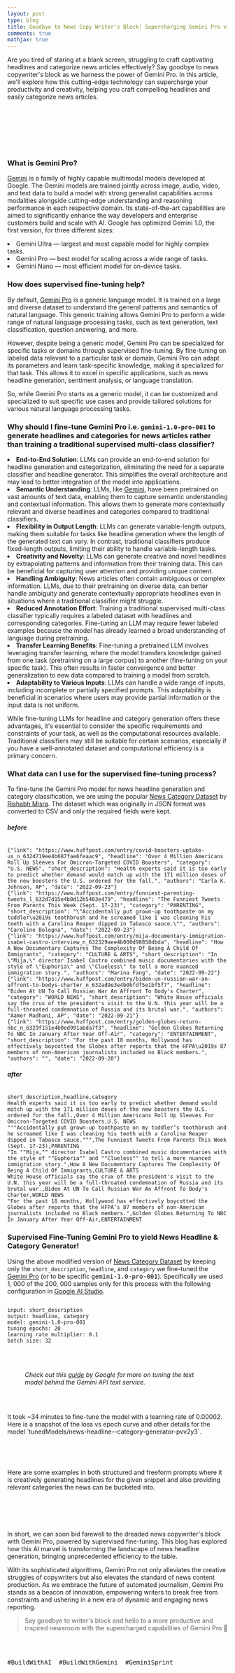 ```yaml
---
layout: post
type: blog
title: Goodbye to News Copy Writer's Block! Supercharging Gemini Pro via Supervised Fine-Tuning 📰
comments: true
mathjax: true
---
```


<p>Are you tired of staring at a blank screen, struggling to craft captivating headlines and categorize news articles effectively? Say goodbye to news copywriter's block as we harness the power of Gemini Pro. In this article, we'll explore how this cutting-edge technology can supercharge your productivity and creativity, helping you craft compelling headlines and easily categorize news articles.</p>

<br><br>

<figure class="wp-block-image size-large"><a href="https://jigyasagrover.files.wordpress.com/2024/03/huge.png"><img src="https://jigyasagrover.files.wordpress.com/2024/03/huge.png?w=1024" alt="" class="wp-image-3366"/></a></figure>

<br><br>
<h3 class="wp-block-heading"><strong>What is Gemini Pro? </strong></h3>

<p><a href="https://blog.google/technology/ai/google-gemini-ai/">Gemini</a> is a family of highly capable multimodal models developed at Google. The Gemini models are trained jointly across image, audio, video, and text data to build a model with strong generalist capabilities across modalities alongside cutting-edge understanding and reasoning performance in each respective domain. Its state-of-the-art capabilities are aimed to significantly enhance the way developers and enterprise customers build and scale with AI. Google has optimized Gemini 1.0, the first version, for three different sizes:</p>

<li>Gemini Ultra — largest and most capable model for highly complex tasks.</li>
<li>Gemini Pro — best model for scaling across a wide range of tasks.</li>
<li>Gemini Nano — most efficient model for on-device tasks.</li>

<h3 class="wp-block-heading">How does supervised fine-tuning help?</h3>

<p>By default, <a href="https://blog.google/technology/ai/gemini-api-developers-cloud/">Gemini Pro</a> is a generic language model. It is trained on a large and diverse dataset to understand the general patterns and semantics of natural language. This generic training allows Gemini Pro to perform a wide range of natural language processing tasks, such as text generation, text classification, question answering, and more.</p>

<p>However, despite being a generic model, Gemini Pro can be specialized for specific tasks or domains through supervised fine-tuning. By fine-tuning on labeled data relevant to a particular task or domain, Gemini Pro can adapt its parameters and learn task-specific knowledge, making it specialized for that task. This allows it to excel in specific applications, such as news headline generation, sentiment analysis, or language translation.</p>

<p>So, while Gemini Pro starts as a generic model, it can be customized and specialized to suit specific use cases and provide tailored solutions for various natural language processing tasks.</p>

<h3 class="wp-block-heading"><div class="flex flex-grow flex-col max-w-full" style="border: 0px solid rgb(227, 227, 227);--tw-border-spacing-x: 0;--tw-border-spacing-y: 0;--tw-translate-x: 0;--tw-translate-y: 0;--tw-rotate: 0;--tw-skew-x: 0;--tw-skew-y: 0;--tw-scale-x: 1;--tw-scale-y: 1;--tw-pan-x:;--tw-pan-y:;--tw-pinch-zoom:;--tw-scroll-snap-strictness: proximity;--tw-gradient-from-position:;--tw-gradient-via-position:;--tw-gradient-to-position:;--tw-ordinal:;--tw-slashed-zero:;--tw-numeric-figure:;--tw-numeric-spacing:;--tw-numeric-fraction:;--tw-ring-inset:;--tw-ring-offset-width: 0px;--tw-ring-offset-color: #fff;--tw-ring-color: rgba(69,89,164,.5);--tw-ring-offset-shadow: 0 0 transparent;--tw-ring-shadow: 0 0 transparent;--tw-shadow: 0 0 transparent;--tw-shadow-colored: 0 0 transparent;--tw-blur:;--tw-brightness:;--tw-contrast:;--tw-grayscale:;--tw-hue-rotate:;--tw-invert:;--tw-saturate:;--tw-sepia:;--tw-drop-shadow:;--tw-backdrop-blur:;--tw-backdrop-brightness:;--tw-backdrop-contrast:;--tw-backdrop-grayscale:;--tw-backdrop-hue-rotate:;--tw-backdrop-invert:;--tw-backdrop-opacity:;--tw-backdrop-saturate:;--tw-backdrop-sepia:;display: flex;max-width: 100%;flex-grow: 1;flex-direction: column"><div class="min-h-[20px] text-message flex flex-col items-start gap-3 whitespace-pre-wrap break-words [.text-message+&amp;]:mt-5 overflow-x-auto" style="border: 0px solid rgb(227, 227, 227);--tw-border-spacing-x: 0;--tw-border-spacing-y: 0;--tw-translate-x: 0;--tw-translate-y: 0;--tw-rotate: 0;--tw-skew-x: 0;--tw-skew-y: 0;--tw-scale-x: 1;--tw-scale-y: 1;--tw-pan-x:;--tw-pan-y:;--tw-pinch-zoom:;--tw-scroll-snap-strictness: proximity;--tw-gradient-from-position:;--tw-gradient-via-position:;--tw-gradient-to-position:;--tw-ordinal:;--tw-slashed-zero:;--tw-numeric-figure:;--tw-numeric-spacing:;--tw-numeric-fraction:;--tw-ring-inset:;--tw-ring-offset-width: 0px;--tw-ring-offset-color: #fff;--tw-ring-color: rgba(69,89,164,.5);--tw-ring-offset-shadow: 0 0 transparent;--tw-ring-shadow: 0 0 transparent;--tw-shadow: 0 0 transparent;--tw-shadow-colored: 0 0 transparent;--tw-blur:;--tw-brightness:;--tw-contrast:;--tw-grayscale:;--tw-hue-rotate:;--tw-invert:;--tw-saturate:;--tw-sepia:;--tw-drop-shadow:;--tw-backdrop-blur:;--tw-backdrop-brightness:;--tw-backdrop-contrast:;--tw-backdrop-grayscale:;--tw-backdrop-hue-rotate:;--tw-backdrop-invert:;--tw-backdrop-opacity:;--tw-backdrop-saturate:;--tw-backdrop-sepia:;display: flex;min-height: 20px;flex-direction: column;align-items: flex-start;gap: 0.75rem"><div style="border: 0px solid rgb(227, 227, 227);--tw-border-spacing-x: 0;--tw-border-spacing-y: 0;--tw-translate-x: 0;--tw-translate-y: 0;--tw-rotate: 0;--tw-skew-x: 0;--tw-skew-y: 0;--tw-scale-x: 1;--tw-scale-y: 1;--tw-pan-x:;--tw-pan-y:;--tw-pinch-zoom:;--tw-scroll-snap-strictness: proximity;--tw-gradient-from-position:;--tw-gradient-via-position:;--tw-gradient-to-position:;--tw-ordinal:;--tw-slashed-zero:;--tw-numeric-figure:;--tw-numeric-spacing:;--tw-numeric-fraction:;--tw-ring-inset:;--tw-ring-offset-width: 0px;--tw-ring-offset-color: #fff;--tw-ring-color: rgba(69,89,164,.5);--tw-ring-offset-shadow: 0 0 transparent;--tw-ring-shadow: 0 0 transparent;--tw-shadow: 0 0 transparent;--tw-shadow-colored: 0 0 transparent;--tw-blur:;--tw-brightness:;--tw-contrast:;--tw-grayscale:;--tw-hue-rotate:;--tw-invert:;--tw-saturate:;--tw-sepia:;--tw-drop-shadow:;--tw-backdrop-blur:;--tw-backdrop-brightness:;--tw-backdrop-contrast:;--tw-backdrop-grayscale:;--tw-backdrop-hue-rotate:;--tw-backdrop-invert:;--tw-backdrop-opacity:;--tw-backdrop-saturate:;--tw-backdrop-sepia:" class="">Why should I fine-tune Gemini Pro i.e. <code>gemini-1.0-pro-001</code> to generate headlines and categories for news articles rather than training a traditional supervised multi-class classifier?</div></div></div></h3>

<li><strong>End-to-End Solution</strong>: LLMs can provide an end-to-end solution for headline generation and categorization, eliminating the need for a separate classifier and headline generator. This simplifies the overall architecture and may lead to better integration of the model into applications.</li>

<li><strong>Semantic Understanding</strong>: LLMs, like <a href="https://blog.google/technology/ai/google-gemini-ai/">Gemini</a>, have been pretrained on vast amounts of text data, enabling them to capture semantic understanding and contextual information. This allows them to generate more contextually relevant and diverse headlines and categories compared to traditional classifiers.</li>

<li><strong>Flexibility in Output Length</strong>: LLMs can generate variable-length outputs, making them suitable for tasks like headline generation where the length of the generated text can vary. In contrast, traditional classifiers produce fixed-length outputs, limiting their ability to handle variable-length tasks.</li>

<li><strong>Creativity and Novelty</strong>: LLMs can generate creative and novel headlines by extrapolating patterns and information from their training data. This can be beneficial for capturing user attention and providing unique content.</li>

<li><strong>Handling Ambiguity</strong>: News articles often contain ambiguous or complex information. LLMs, due to their pretraining on diverse data, can better handle ambiguity and generate contextually appropriate headlines even in situations where a traditional classifier might struggle.</li>

<li><strong>Reduced Annotation Effort</strong>: Training a traditional supervised multi-class classifier typically requires a labeled dataset with headlines and corresponding categories. Fine-tuning an LLM may require fewer labeled examples because the model has already learned a broad understanding of language during pretraining.</li>

<li><strong>Transfer Learning Benefits</strong>: Fine-tuning a pretrained LLM involves leveraging transfer learning, where the model transfers knowledge gained from one task (pretraining on a large corpus) to another (fine-tuning on your specific task). This often results in faster convergence and better generalization to new data compared to training a model from scratch.</li>

<li><strong>Adaptability to Various Inputs</strong>: LLMs can handle a wide range of inputs, including incomplete or partially specified prompts. This adaptability is beneficial in scenarios where users may provide partial information or the input data is not uniform.</li>

<p>While fine-tuning LLMs for headline and category generation offers these advantages, it's essential to consider the specific requirements and constraints of your task, as well as the computational resources available. Traditional classifiers may still be suitable for certain scenarios, especially if you have a well-annotated dataset and computational efficiency is a primary concern.</p>

<h3 class="wp-block-heading">What data can I use for the supervised fine-tuning process?</h3>

<p>To fine-tune the Gemini Pro model for news headline generation and category classification, we are using the popular <a href="https://www.kaggle.com/datasets/rmisra/news-category-dataset">News Category Dataset</a> by <a href="https://rishabhmisra.github.io/">Rishabh Misra</a>. The dataset which was originally in JSON format was converted to CSV and only the required fields were kept.</p>

<h5 class="wp-block-heading">before</h5>
<pre class="wp-block-code has-small-font-size"><code>
{"link": "https://www.huffpost.com/entry/covid-boosters-uptake-us_n_632d719ee4b087fae6feaac9", "headline": "Over 4 Million Americans Roll Up Sleeves For Omicron-Targeted COVID Boosters", "category": "U.S. NEWS", "short_description": "Health experts said it is too early to predict whether demand would match up with the 171 million doses of the new boosters the U.S. ordered for the fall.", "authors": "Carla K. Johnson, AP", "date": "2022-09-23"}
{"link": "https://www.huffpost.com/entry/funniest-parenting-tweets_l_632d7d15e4b0d12b5403e479", "headline": "The Funniest Tweets From Parents This Week (Sept. 17-23)", "category": "PARENTING", "short_description": "\"Accidentally put grown-up toothpaste on my toddler\u2019s toothbrush and he screamed like I was cleaning his teeth with a Carolina Reaper dipped in Tabasco sauce.\"", "authors": "Caroline Bologna", "date": "2022-09-23"}
{"link": "https://www.huffpost.com/entry/mija-documentary-immigration-isabel-castro-interview_n_632329aee4b000d98858dbda", "headline": "How A New Documentary Captures The Complexity Of Being A Child Of Immigrants", "category": "CULTURE &amp; ARTS", "short_description": "In \"Mija,\" director Isabel Castro combined music documentaries with the style of \"Euphoria\" and \"Clueless\" to tell a more nuanced immigration story.", "authors": "Marina Fang", "date": "2022-09-22"}
{"link": "https://www.huffpost.com/entry/biden-un-russian-war-an-affront-to-bodys-charter_n_632ad9e3e4b0bfdf5e1bf5f7", "headline": "Biden At UN To Call Russian War An Affront To Body's Charter", "category": "WORLD NEWS", "short_description": "White House officials say the crux of the president's visit to the U.N. this year will be a full-throated condemnation of Russia and its brutal war.", "authors": "Aamer Madhani, AP", "date": "2022-09-21"}
{"link": "https://www.huffpost.com/entry/golden-globes-return-nbc_n_6329f151e4b0ed991abda7f3", "headline": "Golden Globes Returning To NBC In January After Year Off-Air", "category": "ENTERTAINMENT", "short_description": "For the past 18 months, Hollywood has effectively boycotted the Globes after reports that the HFPA\u2019s 87 members of non-American journalists included no Black members.", "authors": "", "date": "2022-09-20"}
</code></pre>

<h5 class="wp-block-heading">after</h5>
<pre class="wp-block-code has-small-font-size"><code>
short_description,headline,category
Health experts said it is too early to predict whether demand would match up with the 171 million doses of the new boosters the U.S. ordered for the fall.,Over 4 Million Americans Roll Up Sleeves For Omicron-Targeted COVID Boosters,U.S. NEWS
"""Accidentally put grown-up toothpaste on my toddler’s toothbrush and he screamed like I was cleaning his teeth with a Carolina Reaper dipped in Tabasco sauce.""",The Funniest Tweets From Parents This Week (Sept. 17-23),PARENTING
"In ""Mija,"" director Isabel Castro combined music documentaries with the style of ""Euphoria"" and ""Clueless"" to tell a more nuanced immigration story.",How A New Documentary Captures The Complexity Of Being A Child Of Immigrants,CULTURE &amp; ARTS
White House officials say the crux of the president's visit to the U.N. this year will be a full-throated condemnation of Russia and its brutal war.,Biden At UN To Call Russian War An Affront To Body's Charter,WORLD NEWS
"For the past 18 months, Hollywood has effectively boycotted the Globes after reports that the HFPA’s 87 members of non-American journalists included no Black members.",Golden Globes Returning To NBC In January After Year Off-Air,ENTERTAINMENT
</code></pre>

<h3 class="wp-block-heading">Supervised Fine-Tuning Gemini Pro to yield News Headline &amp; Category Generator!</h3>

<p>Using the above modified version of <a href="https://www.kaggle.com/datasets/rmisra/news-category-dataset">News Category Dataset</a> by keeping only the <code>short_description</code>, <code>headline</code>, and <code>category</code> we fine-tuned the <a href="https://blog.google/technology/ai/gemini-api-developers-cloud/">Gemini Pro</a> (or to be specific <span style="background-color: inherit; font-family: monospace; font-size: inherit; color: initial;">gemini-1.0-pro-001</span>). Specifically we used 1, 000 of the 200, 000 samples only for this process with the following configuration in <a href="https://aistudio.google.com/">Google AI Studio</a>.</p>

<pre class="wp-block-code"><code>
input: short_description
output: headline, category
model: gemini-1.0-pro-001
tuning epochs: 20
learning rate multiplier: 0.1
batch size: 32
</code></pre>

<br><br>
<figure class="wp-block-image size-large"><a href="https://jigyasagrover.files.wordpress.com/2024/03/image-3.png"><img src="https://jigyasagrover.files.wordpress.com/2024/03/image-3.png?w=1024" alt="" class="wp-image-3355"/></a><figcaption class="wp-element-caption"><em>Check out this <a href="https://ai.google.dev/docs/model_tuning_guidance">guide</a> by Google for more on tuning the text model behind the Gemini API text service. </em></figcaption></figure>

<br><br>
<p>It took ~34 minutes to fine-tune the model with a learning rate of 0.00002. Here is a snapshot of the loss vs epoch curve and other details for the model `tunedModels/news-headline--category-generator-pvv2y3`.</p>

<figure class="wp-block-image size-full is-style-default"><a href="https://jigyasagrover.files.wordpress.com/2024/03/image.png"><img src="https://jigyasagrover.files.wordpress.com/2024/03/image.png" alt="" class="wp-image-3349"/></a></figure>

<br><br>
<p>Here are some examples in both structured and freeform prompts where it is creatively generating headlines for the given snippet and also providing relevant categories the news can be bucketed into. </p>

<figure class="wp-block-image size-full"><a href="https://jigyasagrover.files.wordpress.com/2024/03/image-1.png"><img src="https://jigyasagrover.files.wordpress.com/2024/03/image-1.png" alt="" class="wp-image-3351"/></a></figure>

<figure class="wp-block-image size-full"><a href="https://jigyasagrover.files.wordpress.com/2024/03/image-2.png"><img src="https://jigyasagrover.files.wordpress.com/2024/03/image-2.png" alt="" class="wp-image-3353"/></a></figure>

<br><br>
<p>In short, we can soon bid farewell to the dreaded news copywriter's block with Gemini Pro, powered by supervised fine-tuning. This blog has explored how this AI marvel is transforming the landscape of news headline generation, bringing unprecedented efficiency to the table. </p>

<p>With its sophisticated algorithms, Gemini Pro not only alleviates the creative struggles of copywriters but also elevates the standard of news content production. As we embrace the future of automated journalism, Gemini Pro stands as a beacon of innovation, empowering writers to break free from constraints and ushering in a new era of dynamic and engaging news reporting. </p>

<blockquote>Say goodbye to writer's block and hello to a more productive and inspired newsroom with the supercharged capabilities of Gemini Pro 🚀</blockquote>




<br><br>
<pre class="wp-block-preformatted">#BuildWithAI  #BuildWithGemini  #GeminiSprint</pre>
